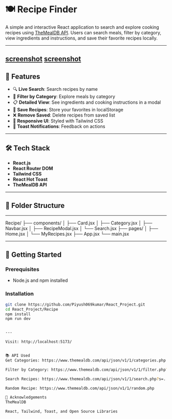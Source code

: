 

# 🍽️ Recipe Finder

A simple and interactive React application to search and explore cooking recipes using [TheMealDB API](https://www.themealdb.com/). Users can search meals, filter by category, view ingredients and instructions, and save their favorite recipes locally.

---
[screenshot](image.png)
[screenshot](image1.png)
---

## 🌟 Features

- 🔍 **Live Search**: Search recipes by name
- 📂 **Filter by Category**: Explore meals by category
- 📋 **Detailed View**: See ingredients and cooking instructions in a modal
- 💾 **Save Recipes**: Store your favorites in localStorage
- ❌ **Remove Saved**: Delete recipes from saved list
- 🎨 **Responsive UI**: Styled with Tailwind CSS
- 🔔 **Toast Notifications**: Feedback on actions

---

## 🛠️ Tech Stack

- **React.js**
- **React Router DOM**
- **Tailwind CSS**
- **React Hot Toast**
- **TheMealDB API**

---

## 📁 Folder Structure



---
Recipe/
├── components/
│ ├── Card.jsx
│ ├── Category.jsx
│ ├── Navbar.jsx
│ ├── RecipeModal.jsx
│ └── Search.jsx
├── pages/
│ ├── Home.jsx
│ └── MyRecipes.jsx
├── App.jsx
└── main.jsx


---

## 🚀 Getting Started

### Prerequisites

- Node.js and npm installed

### Installation

```bash
git clone https://github.com/Piyush069kumar/React_Project.git
cd React_Project/Recipe
npm install
npm run dev


---

Visit: http://localhost:5173/


📚 API Used
Get Categories: https://www.themealdb.com/api/json/v1/1/categories.php

Filter by Category: https://www.themealdb.com/api/json/v1/1/filter.php?c=...

Search Recipes: https://www.themealdb.com/api/json/v1/1/search.php?s=...

Random Recipe: https://www.themealdb.com/api/json/v1/1/random.php

🙌 Acknowledgements
TheMealDB

React, Tailwind, Toast, and Open Source Libraries